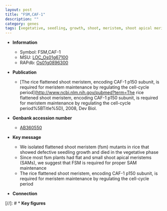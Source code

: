 ```yaml
---
layout: post
title: "FSM,CAF-1"
description: ""
category: genes
tags: [vegetative, seedling, growth, shoot, meristem, shoot apical meristem]
---
```


* **Information**  
    + Symbol: FSM,CAF-1  
    + MSU: [LOC_Os01g67100](http://rice.uga.edu/cgi-bin/ORF_infopage.cgi?orf=LOC_Os01g67100)  
    + RAPdb: [Os01g0896300](http://rapdb.dna.affrc.go.jp/viewer/gbrowse_details/irgsp1?name=Os01g0896300)  

* **Publication**  
    + [The rice flattened shoot meristem, encoding CAF-1 p150 subunit, is required for meristem maintenance by regulating the cell-cycle period](http://www.ncbi.nlm.nih.gov/pubmed?term=The rice flattened shoot meristem, encoding CAF-1 p150 subunit, is required for meristem maintenance by regulating the cell-cycle period%5BTitle%5D), 2008, Dev Biol.

* **Genbank accession number**  
    + [AB360550](http://www.ncbi.nlm.nih.gov/nuccore/AB360550)

* **Key message**  
    + We isolated flattened shoot meristem (fsm) mutants in rice that showed defective seedling growth and died in the vegetative phase
    + Since most fsm plants had flat and small shoot apical meristems (SAMs), we suggest that FSM is required for proper SAM maintenance
    + The rice flattened shoot meristem, encoding CAF-1 p150 subunit, is required for meristem maintenance by regulating the cell-cycle period

* **Connection**  

[//]: # * **Key figures**  


